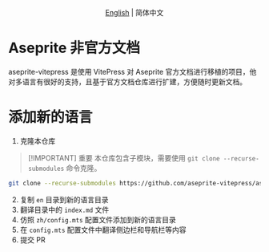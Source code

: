 <p align="center"><a href="./README.md">English</a> | 简体中文</p>

# Aseprite 非官方文档

aseprite-vitepress 是使用 VitePress 对 Aseprite 官方文档进行移植的项目，他对多语言有很好的支持，且基于官方文档仓库进行扩建，方便随时更新文档。

# 添加新的语言

1. 克隆本仓库

> [!IMPORTANT] 重要
> 本仓库包含子模块，需要使用 `git clone --recurse-submodules` 命令克隆。

```bash
git clone --recurse-submodules https://github.com/aseprite-vitepress/aseprite-vitepress.git
```

2. 复制 `en` 目录到新的语言目录
3. 翻译目录中的 `index.md` 文件
4. 仿照 `zh/config.mts` 配置文件添加到新的语言目录
5. 在 `config.mts` 配置文件中翻译侧边栏和导航栏等内容
6. 提交 PR
